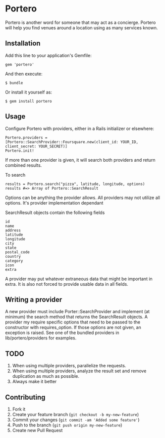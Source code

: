 # Portero

Portero is another word for someone that may act as a concierge. Portero will help you find venues around a location using as many services known.

## Installation

Add this line to your application's Gemfile:

    gem 'portero'

And then execute:

    $ bundle

Or install it yourself as:

    $ gem install portero

## Usage

Configure Portero with providers, either in a Rails initializer or elsewhere:

    Portero.providers = [Portero::SearchProvider::Foursquare.new(client_id: YOUR_ID, client_secret: YOUR_SECRET)]
    Portero.init!

If more than one provider is given, it will search both providers and return combined results.

To search

    results = Portero.search("pizza", latitude, longitude, options)
    results #=> Array of Portero::SearchResult

Options can be anything the provider allows. All providers may not utilize all options. It's provider implementation dependant

SearchResult objects contain the following fields

    id
    name
    address
    latitude
    longitude
    city
    state
    postal_code
    country
    category
    icon
    extra

A provider may put whatever extraneous data that might be important in extra. It is also not forced to provide usable data in all fields.

## Writing a provider

A new provider must include Porter::SearchProvider and implement (at minimum) the search method that returns the SearchResult objects. A provider my require specific options that need to be passed to the constructor with requires_option. If those options are not given, an exception is raised. See one of the bundled providers in lib/portero/providers for examples.

## TODO

1. When using multiple providers, parallelize the requests.
2. When using multiple providers, analyze the result set and remove duplication as much as possible.
3. Always make it better

## Contributing

1. Fork it
2. Create your feature branch (`git checkout -b my-new-feature`)
3. Commit your changes (`git commit -am 'Added some feature'`)
4. Push to the branch (`git push origin my-new-feature`)
5. Create new Pull Request
